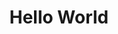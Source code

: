 ---
ee_id: '109'
site: '1'
type: '2'
long_id: 2011-102 Hello World
url: 2011-102-hello-world
year: '2011'
medium: CNC bent stainless steel with electro-polish finish
commission:
add_credit:
dims: 41 x 7 1/2 x 9 1/2 inches
pitch: "<p>​Wire bent to random points with one dimension always increasing.</p>"
ps:
live_url:
related:
title: Hello World
youtube:
imgs: hello-world-2011-102-full-database-Team.jpg
subheading:
year2: '2011'
download:
add_credits:
related_code: "[2202] Desktop Wireform (Code) - desktop-wireform-code"
! '':
layout: things-i-made
---